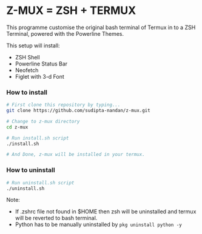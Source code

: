 # Z-MUX = ZSH + TERMUX

This programme customise the original bash terminal of Termux in to a ZSH Terminal, powered with the Powerline Themes.

This setup will install:
- ZSH Shell
- Powerline Status Bar
- Neofetch
- Figlet with 3-d Font

### How to install

```bash
# First clone this repository by typing...
git clone https://github.com/sudipta-nandan/z-mux.git

# Change to z-mux directory
cd z-mux

# Run install.sh script
./install.sh

# And Done, z-mux will be installed in your termux.
```

### How to uninstall

```bash
# Run uninstall.sh script
./uninstall.sh
```

Note: 
- If .zshrc file not found in $HOME then zsh will be uninstalled and termux will be reverted to bash terminal.
- Python has to be manually uninstalled by ```pkg uninstall python -y```
